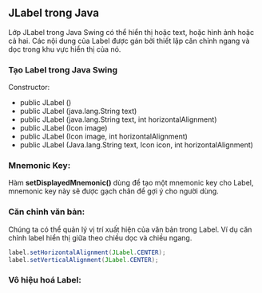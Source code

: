
## JLabel trong Java
Lớp JLabel trong Java Swing có thể hiển thị hoặc text, hoặc hình ảnh hoặc cả hai. Các nội dung của Label được gán bởi thiết lập căn chỉnh ngang và dọc trong khu vực hiển thị của nó.

### Tạo Label trong Java Swing
Constructor:
- public JLabel ()
- public JLabel (java.lang.String text)
- public JLabel (java.lang.String text, int horizontalAlignment)
- public JLabel (Icon image)
- public JLabel (Icon image, int horizontalAlignment)
- public JLabel (Java.lang.String text, Icon icon, int horizontalAlignment)



### Mnemonic Key:
Hàm **setDisplayedMnemonic()** dùng để tạo một mnemonic key cho Label, mnemonic key này sẽ được gạch chân để gợi ý cho người dùng.


### Căn chỉnh văn bản:
Chúng ta có thể quản lý vị trí xuất hiện của văn bản trong Label. Ví dụ căn chỉnh label hiển thị giữa theo chiều dọc và chiều ngang.
```JAVA
label.setHorizontalAlignment(JLabel.CENTER);
label.setVerticalAlignment(JLabel.CENTER);
```


### Vô hiệu hoá Label:
































